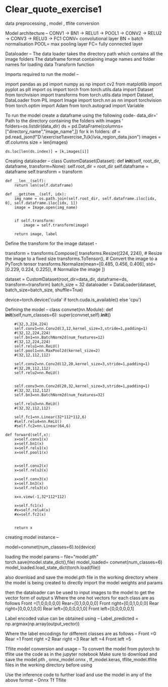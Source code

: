 # Clear_quote_exercise1
data preprocessing , model , tflite conversion

Model architecture –
CONV1 -> BN1 -> RELU1 -> POOL1 -> CONV2 -> RELU2 -> CONV3 -> RELU3 -> FC1
CONV= convolutional layer
BN = batch normalisation
POOL= max pooling layer
FC= fully connected layer


Dataloader – 
 The data loader takes the directory path which contains all the image folders
The dataframe format containing image names and folder names for loading data 
Transform function


Imports required to run the model –


import pandas as pd
import numpy as np
import cv2
from matplotlib import pyplot as plt
import os
import torch
from torch.utils.data import Dataset
from torchvision import transforms
from torch.utils.data import Dataset, DataLoader
from PIL import Image
import torch.nn as nn
import torchvision
from torch.optim import Adam
from torch.autograd import Variable




To run the model  create a dataframe using the following code-
data_dir=' Path to the directory containing the folders with images '
folders=os.listdir(data_dir)
ds = pd.DataFrame(columns=["directory_name","image_name",])
for k in folders:
    df = pd.read_json(f"D:\\exercise1\\exercise_1\\{k}\\via_region_data.json")
    images = df.columns
    size = len(images)
    
    ds.loc[len(ds.index)] = [k,images[i]]





Creating dataloader – 
class CustomDataset(Dataset):
    def __init__(self, root_dir, dataframe, transform=None):
        self.root_dir = root_dir
        self.dataframe = dataframe
        self.transform = transform

    def __len__(self):
        return len(self.dataframe)

    def __getitem__(self, idx):
        img_name = os.path.join(self.root_dir, self.dataframe.iloc[idx, 0], self.dataframe.iloc[idx, 1])
        image = Image.open(img_name)
        
        
        if self.transform:
            image = self.transform(image)
        
        return image, label




Define the transform for the image dataset -

transform = transforms.Compose([
    transforms.Resize((224, 224)),  # Resize the image to a fixed size
    transforms.ToTensor(),           # Convert the image to a PyTorch tensor
    transforms.Normalize(mean=[0.485, 0.456, 0.406], std=[0.229, 0.224, 0.225]),  # Normalize the image
])


dataset = CustomDataset(root_dir=data_dir, dataframe=ds, transform=transform)
batch_size = 32
dataloader = DataLoader(dataset, batch_size=batch_size, shuffle=True)


device=torch.device('cuda' if torch.cuda.is_available() else 'cpu')




Defining the model –
class convnet(nn.Module):
    def __init__(self,num_classes=6):
        super(convnet,self).__init__()
        
        #(32,3,224,224)
        self.conv1=nn.Conv2d(3,12,kernel_size=3,stride=1,padding=1)
        #(32,12,224,224)
        self.bn1=nn.BatchNorm2d(num_features=12)
        #(32,12,224,224)
        self.relu1=nn.ReLU()
        self.pool1=nn.MaxPool2d(kernel_size=2)
        #(32,12,112,112)
        
        self.conv2=nn.Conv2d(12,20,kernel_size=3,stride=1,padding=1)
        #(32,20,112,112)
        self.relu2=nn.ReLU()
        
        
        self.conv3=nn.Conv2d(20,32,kernel_size=3,stride=1,padding=1)
        #(32,32,112,112)
        self.bn3=nn.BatchNorm2d(num_features=32)
        
        self.relu3=nn.ReLU()
        #(32,32,112,112)
        
        self.fc1=nn.Linear(32*112*112,6)
        #self.relu4=nn.ReLU()
        #self.fc2=nn.Linear(64,6)
        
    def forward(self,x):
        x=self.conv1(x)
        x=self.bn1(x)
        x=self.relu1(x)
        x=self.pool1(x)
        
        
        x=self.conv2(x)
        x=self.relu2(x)
        
        x=self.conv3(x)
        x=self.bn3(x)
        x=self.relu3(x)
        
        x=x.view(-1,32*112*112)
        
        x=self.fc1(x)
        #x=self.relu4(x)
        #x=self.fc2(x)
        
        
        return x



creating model instance –

model=convnet(num_classes=6).to(device)

loading the model params –
file="model.pth"
torch.save(model.state_dict(),file)
model_loaded= convnet(num_classes=6)
model_loaded.load_state_dict(torch.load(file))



also download and save the model.pth file in the working directory where the model is being created to directly import the model weights and params


then the dataloader can be used to input images to the model to get the vector form of output s
Where the one hot vectors for each class are as follows 
Front =[1,0,0,0,0,0]
Rear=[0,1,0,0,0,0]
Front right=[0,0,1,0,0,0]
Rear right=[0,0,0,1,0,0]
Rear left=[0,0,0,0,1,0]
Front left=[0,0,0,0,0,1]

Label encoded value can be obtained using –
Label_predicted = np.argmax(np.array(output_vector))
 
Where  the label encodings for different classes are as follows –
Front =0
Rear =1
Front right =2
Rear right =3
Rear left =4
Front left =5



Tflite model conversion and usage –
To convert the model from pytorch to tflite use the code as in the jupyter notebook 
Make sure to download and save the model.pth , onnx_model.onnx , tf_model.keras, tflite_model.tflite files in the working directory before using

Use the inference code to further load and use the model in any of the above format –
Onnx 
Tf 
Tflite




